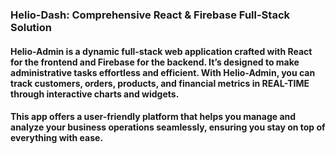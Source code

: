 ### Helio-Dash: Comprehensive React & Firebase Full-Stack Solution
#### Helio-Admin is a dynamic full-stack web application crafted with React for the frontend and Firebase for the backend. It’s designed to make administrative tasks effortless and efficient. With Helio-Admin, you can track customers, orders, products, and financial metrics in REAL-TIME through interactive charts and widgets. 
#### This app offers a user-friendly platform that helps you manage and analyze your business operations seamlessly, ensuring you stay on top of everything with ease.
